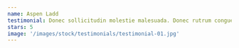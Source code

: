 ```yaml
---
name: Aspen Ladd
testimonial: Donec sollicitudin molestie malesuada. Donec rutrum congue leo eget malesuada. Vivamus magna justo, lacinia eget consectetur sed, convallis at tellus.
stars: 5
image: '/images/stock/testimonials/testimonial-01.jpg'
---
```


